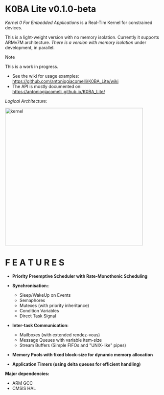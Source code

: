 # K0BA Lite v0.1.0-beta

*Kernel 0 For Embedded Applications* is a Real-Tim Kernel for constrained devices. 

This is a light-weight version with no memory isolation. Currently it supports ARMv7M architecture.
*There is a version with memory isolation* under development, in parallel.

> [!NOTE]
> This is a work in progress.

- See the wiki for usage examples: https://github.com/antoniogiacomelli/K0BA_Lite/wiki
- The API is mostly documented on: https://antoniogiacomelli.github.io/K0BA_Lite/

*Logical Architecture:*

<img width="450" alt="kernel" src="https://github.com/antoniogiacomelli/K0BA_Lite/blob/main/layeredkernel.png">

# F E A T U R E S

- **Priority Preemptive Scheduler with Rate-Monothonic Scheduling**
  
- **Synchronisation:**:
  - Sleep/WakeUp on Events
  - Semaphores
  - Mutexes (with priority inheritance)
  - Condition Variables
  - Direct Task Signal
  
- **Inter-task Communication:**
  - Mailboxes (with extended rendez-vous)
  - Message Queues with variable item-size
  - Stream Buffers (Simple FIFOs and "UNIX-like" pipes)

- **Memory Pools with fixed block-size for dynamic memory allocation**

- **Application Timers (using delta queues for efficient handling)**

**Major dependencies:**
- ARM GCC 
- CMSIS HAL

